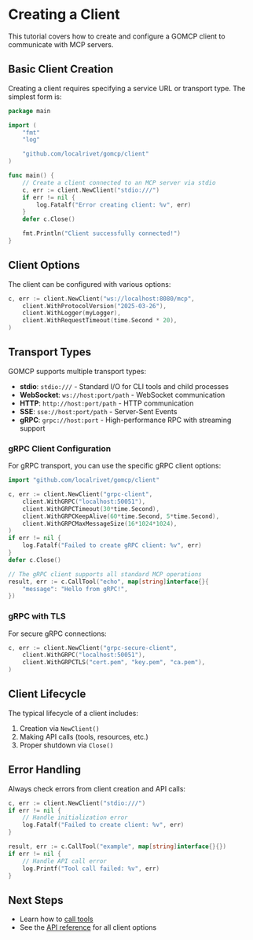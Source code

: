 # Creating a Client

This tutorial covers how to create and configure a GOMCP client to communicate with MCP servers.

## Basic Client Creation

Creating a client requires specifying a service URL or transport type. The simplest form is:

```go
package main

import (
    "fmt"
    "log"

    "github.com/localrivet/gomcp/client"
)

func main() {
    // Create a client connected to an MCP server via stdio
    c, err := client.NewClient("stdio:///")
    if err != nil {
        log.Fatalf("Error creating client: %v", err)
    }
    defer c.Close()

    fmt.Println("Client successfully connected!")
}
```

## Client Options

The client can be configured with various options:

```go
c, err := client.NewClient("ws://localhost:8080/mcp",
    client.WithProtocolVersion("2025-03-26"),
    client.WithLogger(myLogger),
    client.WithRequestTimeout(time.Second * 20),
)
```

## Transport Types

GOMCP supports multiple transport types:

- **stdio**: `stdio:///` - Standard I/O for CLI tools and child processes
- **WebSocket**: `ws://host:port/path` - WebSocket communication
- **HTTP**: `http://host:port/path` - HTTP communication
- **SSE**: `sse://host:port/path` - Server-Sent Events
- **gRPC**: `grpc://host:port` - High-performance RPC with streaming support

### gRPC Client Configuration

For gRPC transport, you can use the specific gRPC client options:

```go
import "github.com/localrivet/gomcp/client"

c, err := client.NewClient("grpc-client",
    client.WithGRPC("localhost:50051"),
    client.WithGRPCTimeout(30*time.Second),
    client.WithGRPCKeepAlive(60*time.Second, 5*time.Second),
    client.WithGRPCMaxMessageSize(16*1024*1024),
)
if err != nil {
    log.Fatalf("Failed to create gRPC client: %v", err)
}
defer c.Close()

// The gRPC client supports all standard MCP operations
result, err := c.CallTool("echo", map[string]interface{}{
    "message": "Hello from gRPC!",
})
```

### gRPC with TLS

For secure gRPC connections:

```go
c, err := client.NewClient("grpc-secure-client",
    client.WithGRPC("localhost:50051"),
    client.WithGRPCTLS("cert.pem", "key.pem", "ca.pem"),
)
```

## Client Lifecycle

The typical lifecycle of a client includes:

1. Creation via `NewClient()`
2. Making API calls (tools, resources, etc.)
3. Proper shutdown via `Close()`

## Error Handling

Always check errors from client creation and API calls:

```go
c, err := client.NewClient("stdio:///")
if err != nil {
    // Handle initialization error
    log.Fatalf("Failed to create client: %v", err)
}

result, err := c.CallTool("example", map[string]interface{}{})
if err != nil {
    // Handle API call error
    log.Printf("Tool call failed: %v", err)
}
```

## Next Steps

- Learn how to [call tools](02-calling-tools.md)
- See the [API reference](../../api-reference/README.md) for all client options
